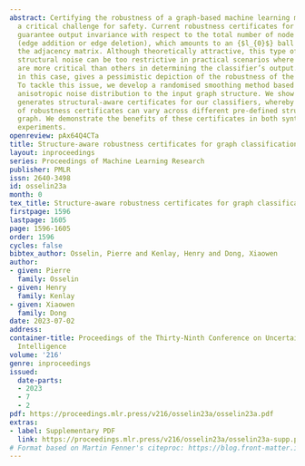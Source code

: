 ```yaml
---
abstract: Certifying the robustness of a graph-based machine learning model poses
  a critical challenge for safety. Current robustness certificates for graph classifiers
  guarantee output invariance with respect to the total number of node pair flips
  (edge addition or edge deletion), which amounts to an {$l_{0}$} ball centred on
  the adjacency matrix. Although theoretically attractive, this type of isotropic
  structural noise can be too restrictive in practical scenarios where some node pairs
  are more critical than others in determining the classifier’s output. The certificate,
  in this case, gives a pessimistic depiction of the robustness of the graph model.
  To tackle this issue, we develop a randomised smoothing method based on adding an
  anisotropic noise distribution to the input graph structure. We show that our process
  generates structural-aware certificates for our classifiers, whereby the magnitude
  of robustness certificates can vary across different pre-defined structures of the
  graph. We demonstrate the benefits of these certificates in both synthetic and real-world
  experiments.
openreview: pAx64Q4CTa
title: Structure-aware robustness certificates for graph classification
layout: inproceedings
series: Proceedings of Machine Learning Research
publisher: PMLR
issn: 2640-3498
id: osselin23a
month: 0
tex_title: Structure-aware robustness certificates for graph classification
firstpage: 1596
lastpage: 1605
page: 1596-1605
order: 1596
cycles: false
bibtex_author: Osselin, Pierre and Kenlay, Henry and Dong, Xiaowen
author:
- given: Pierre
  family: Osselin
- given: Henry
  family: Kenlay
- given: Xiaowen
  family: Dong
date: 2023-07-02
address:
container-title: Proceedings of the Thirty-Ninth Conference on Uncertainty in Artificial
  Intelligence
volume: '216'
genre: inproceedings
issued:
  date-parts:
  - 2023
  - 7
  - 2
pdf: https://proceedings.mlr.press/v216/osselin23a/osselin23a.pdf
extras:
- label: Supplementary PDF
  link: https://proceedings.mlr.press/v216/osselin23a/osselin23a-supp.pdf
# Format based on Martin Fenner's citeproc: https://blog.front-matter.io/posts/citeproc-yaml-for-bibliographies/
---
```

